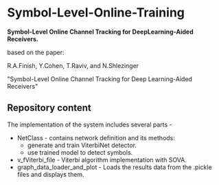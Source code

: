 # Symbol-Level-Online-Training
**Symbol-Level Online Channel Tracking for DeepLearning-Aided Receivers.**

based on the paper:

R.A.Finish, Y.Cohen, T.Raviv, and N.Shlezinger

"Symbol-Level Online Channel Tracking for Deep Learning-Aided Receivers"


## Repository content ##
The implementation of the system includes several parts -
- NetClass - contains network definition and its methods:
  - generate and train ViterbiNet detector.
  - use trained model to detect symbols.
- v_fViterbi_file - Viterbi algorithm implementation with SOVA.
- graph_data_loader_and_plot - Loads the results data from the .pickle files and displays them.
